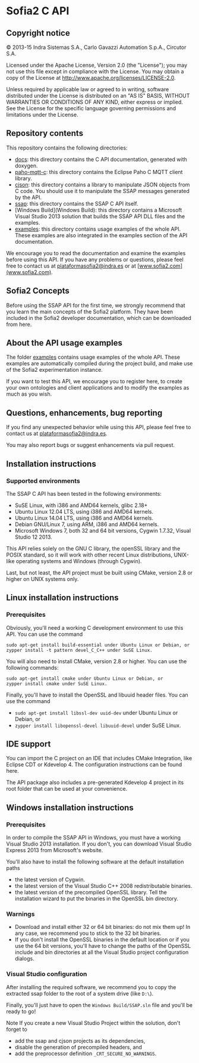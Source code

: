 # Sofia2 C API

## Copyright notice

© 2013-15 Indra Sistemas S.A., Carlo Gavazzi Automation S.p.A., Circutor S.A.

Licensed under the Apache License, Version 2.0 (the "License"); you may not use this file except in compliance with the License. You may obtain a copy of the License at http://www.apache.org/licenses/LICENSE-2.0.

Unless required by applicable law or agreed to in writing, software distributed under the License is distributed on an "AS IS" BASIS, WITHOUT WARRANTIES OR CONDITIONS OF ANY KIND, either express or implied. See the License for the specific language governing permissions and limitations under the License.

## Repository contents

This repository contains the following directories:

* [docs](docs): this directory contains the C API documentation, generated with doxygen.
* [paho-mqtt-c](paho-mqtt-c): this directory contains the Eclipse Paho C MQTT client library.
* [cjson](cjson): this directory contains a library to manipulate JSON objects from C code. You should use it to manipulate the SSAP messages generated by the API.
* [ssap](ssap): this directory contains the SSAP C API itself.
* [Windows Build](Windows Build): this directory contains a Microsoft Visual Studio 2013 solution that builds the SSAP API DLL files and the examples.
* [examples](examples): this directory contains usage examples of the whole API. These examples are also integrated in the examples section of the API documentation.

We encourage you to read the documentation and examine the examples before using this API. If you have any problems or questions, please feel free to contact us at [plataformasofia2@indra.es](mailto:plataformasofia2@indra.es) or at [www.sofia2.com](www.sofia2.com).

## Sofia2 Concepts

Before using the SSAP API for the first time, we strongly recommend that you learn the main concepts of the Sofia2 platform. They have been included in the Sofia2 developer documentation, which can be downloaded from here.

## About the API usage examples

The folder [examples](examples) contains usage examples of the whole API. These examples are automatically compiled during the project build, and make use of the Sofia2 experimentation instance.

If you want to test this API, we encourage you to register here, to create your own ontologies and client applications and to modify the examples as much as you wish.

## Questions, enhancements, bug reporting

If you find any unexpected behavior while using this API, please feel free to contact us at plataformasofia2@indra.es.

You may also report bugs or suggest enhancements via pull request.

## Installation instructions

### Supported environments

The SSAP C API has been tested in the following environments:

* SuSE Linux, with i386 and AMD64 kernels, glibc 2.18+
* Ubuntu Linux 12.04 LTS, using i386 and AMD64 kernels.
* Ubuntu Linux 14.04 LTS, using i386 and AMD64 kernels.
* Debian GNU/Linux 7, using ARM, i386 and AMD64 kernels.
* Microsoft Windows 7, both 32 and 64 bit versions, Cygwin 1.7.32, Visual Studio 12 2013.

This API relies solely on the GNU C library, the openSSL library and the POSIX standard, so it will work with other recent Linux distributions, UNIX-like operating systems and Windows (through Cygwin).

Last, but not least, the API project must be built using CMake, version 2.8 or higher on UNIX systems only.

## Linux installation instructions

### Prerequisites

Obviously, you'll need a working C development environment to use this API. You can use the command

```
sudo apt-get install build-essential under Ubuntu Linux or Debian, or
zypper install -t pattern devel_C_C++ under SuSE Linux.
```

You will also need to install CMake, version 2.8 or higher. You can use the following commands:

```
sudo apt-get install cmake under Ubuntu Linux or Debian, or
zypper install cmake under SuSE Linux.
```

Finally, you'll have to install the OpenSSL and libuuid header files. You can use the command

* `sudo apt-get install libssl-dev uuid-dev` under Ubuntu Linux or Debian, or
* `zypper install libopenssl-devel libuuid-devel` under SuSE Linux.


## IDE support

You can import the C project on an IDE that includes CMake Integration, like Eclipse CDT or Kdevelop 4. The configuration instructions can be found here.

The API package also includes a pre-generated Kdevelop 4 project in its root folder that can be used at your convenience.

## Windows installation instructions

### Prerequisites

In order to compile the SSAP API in Windows, you must have a working Visual Studio 2013 installation. If you don't, you can download Visual Studio Express 2013 from Microsoft's website.

You'll also have to install the following software at the default installation paths

* the latest version of Cygwin.
* the latest version of the Visual Studio C++ 2008 redistributable binaries.
* the latest version of the precompiled OpenSSL library. Tell the installation wizard to put the binaries in the OpenSSL bin directory.

### Warnings

* Download and install either 32 or 64 bit binaries: do not mix them up! In any case, we recommend you to stick to the 32 bit binaries.
* If you don't install the OpenSSL binaries in the default location or if you use the 64 bit versions, you'll have to change the paths of the OpenSSL include and bin directories at all the Visual Studio project configuration dialogs.


### Visual Studio configuration

After installing the required software, we recommend you to copy the extracted ssap folder to the root of a system drive (like `D:\`).

Finally, you'll just have to open the `Windows Build/SSAP.sln` file and you'll be ready to go!

Note If you create a new Visual Studio Project within the solution, don't forget to 
* add the ssap and cjson projects as its dependencies,
* disable the generation of precompiled headers, and
* add the preprocessor definition `_CRT_SECURE_NO_WARNINGS`.
